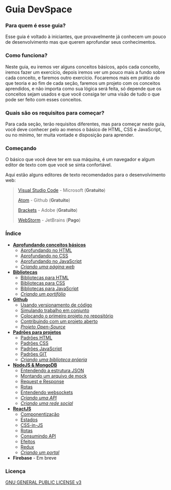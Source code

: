 <!-- 
    Copyright (C) 2019 Marcos Paulo Vaz de Oliveira

    This program is free software: you can redistribute it and/or modify
    it under the terms of the GNU General Public License as published by
    the Free Software Foundation, either version 3 of the License, or
    (at your option) any later version.

    This program is distributed in the hope that it will be useful,
    but WITHOUT ANY WARRANTY; without even the implied warranty of
    MERCHANTABILITY or FITNESS FOR A PARTICULAR PURPOSE.  See the
    GNU General Public License for more details.

    You should have received a copy of the GNU General Public License
    along with this program.  If not, see [http://www.gnu.org/licenses/].
-->

# Guia DevSpace


### Para quem é esse guia?
Esse guia é voltado à iniciantes, que provavelmente já conhecem um pouco de desenvolvimento mas que querem aprofundar seus conhecimentos.

### Como funciona?
Neste guia, eu iremos ver alguns conceitos básicos, após cada conceito, iremos fazer um exercício, depois iremos ver um pouco mais a fundo sobre cada conceito, e faremos outro exercício. Focaremos mais em prática do que teoria e ao fim de cada seção, faremos um projeto com os conceitos aprendidos, e não importa como sua lógica será feita, só depende que os conceitos sejam usados e que você consiga ter uma visão de tudo o que pode ser feito com esses conceitos. 

### Quais são os requisitos para começar?
Para cada seção, terão requisitos diferentes, mas para começar neste guia, você deve conhecer pelo ao menos o básico de HTML, CSS e JavaScript, ou no mínimo, ter muita vontade e disposição para aprender.

### Começando
O básico que você deve ter em sua máquina, é um navegador e algum editor de texto com que você se sinta confortável.


Aqui estão alguns editores de texto recomendados para o desenvolvimento web:

> [Visual Studio Code](https://code.visualstudio.com/) - Microsoft (**Gratuito**)
>
> [Atom](https://atom.io/) - Github (**Gratuito**)
>
> [Brackets](http://brackets.io/) - Adobe (**Gratuito**)
>
> [WebStorm](https://www.jetbrains.com/webstorm/) - JetBrains (**Pago**)

### Índice
+ [**Aprofundando conceitos básicos**]()
    + [Aprofundando no HTML]()
    + [Aprofundando no CSS]()
    + [Aprofundando no JavaScript]()
    + [*Criando uma página web*]()
+ [**Bibliotecas**]()
    + [Bibliotecas para HTML]()
    + [Bibliotecas para CSS]()
    + [Bibliotecas para JavaScript]()
    + [*Criando um portifólio*]()
+ [**Github**]()
    + [Usando versionamento de código]()
    + [Simulando trabalho em conjunto]()
    + [Colocando o primeiro projeto no repositório]()
    + [Contribuindo com um projeto aberto]()
    + [*Projeto Open-Source*]()
+ [**Padrões para projetos**]()
    + [Padrões HTML]()
    + [Padrões CSS]()
    + [Padrões JavaScript]()
    + [Padrões GIT]()
    + [*Criando uma biblioteca própria*]()
+ [**NodeJS & MongoDB**]()
    + [Entendendo a estrutura JSON]()
    + [Montando um arquivo de mock]()
    + [Request e Response]()
    + [Rotas]()
    + [Entendendo websockets]()
    + [*Criando uma API*]()
    + [*Criando uma rede social*]()
+ [**ReactJS**]()
    + [Componentização]()
    + [Estados]()
    + [CSS-in-JS]()
    + [Rotas]()
    + [Consumindo API]()
    + [Efeitos]()
    + [Redux]()
    + [*Criando um portal*]()
+ **Firebase** - Em breve

### Licença
[GNU GENERAL PUBLIC LICENSE v3](./LICENSE.md)